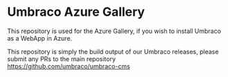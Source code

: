 # Umbraco Azure Gallery
This repository is used for the Azure Gallery, if you wish to install Umbraco as a WebApp in Azure.

This repository is simply the build output of our Umbraco releases, please submit any PRs to the main repository https://github.com/umbraco/umbraco-cms
